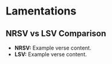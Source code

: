 # Lamentations

## NRSV vs LSV Comparison

- **NRSV:** Example verse content.
- **LSV:** Example verse content.
